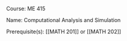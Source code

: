




Course: ME 415

Name: Computational Analysis and Simulation

Prerequisite(s): [[MATH 201]] or [[MATH 202]]